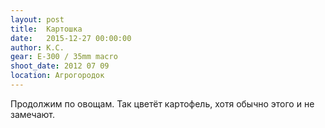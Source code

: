 ```yaml
---
layout: post
title:  Картошка
date:   2015-12-27 00:00:00
author: К.С.
gear: E-300 / 35mm macro
shoot_date: 2012 07 09
location: Агрогородок
---
```


Продолжим по овощам. Так цветёт картофель, хотя обычно этого и не замечают.
